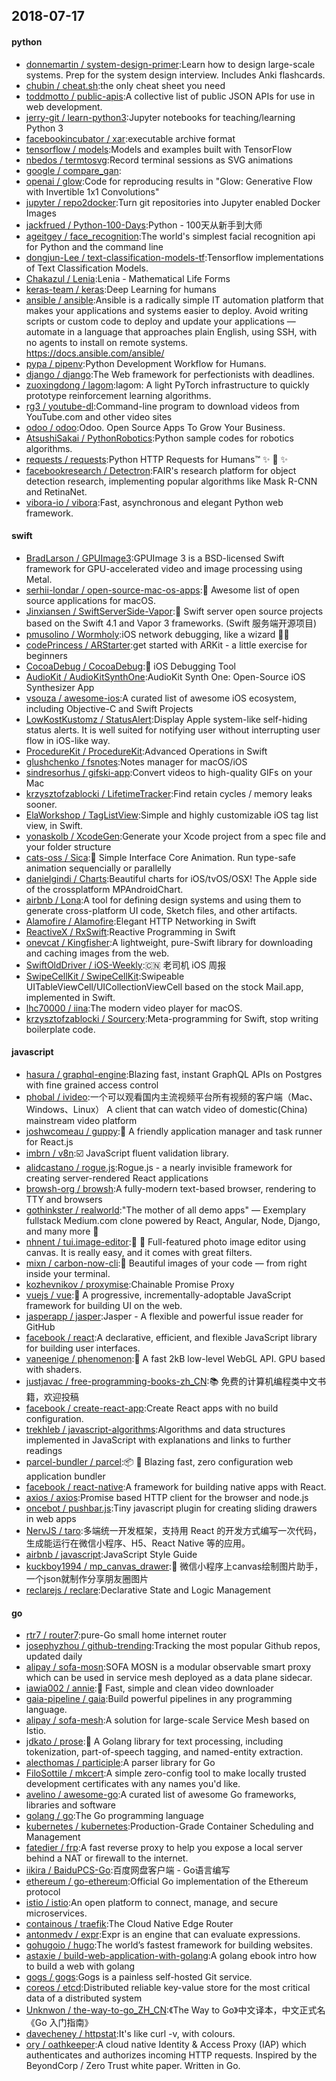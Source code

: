 ## 2018-07-17

#### python
* [donnemartin / system-design-primer](https://github.com/donnemartin/system-design-primer):Learn how to design large-scale systems. Prep for the system design interview. Includes Anki flashcards.
* [chubin / cheat.sh](https://github.com/chubin/cheat.sh):the only cheat sheet you need
* [toddmotto / public-apis](https://github.com/toddmotto/public-apis):A collective list of public JSON APIs for use in web development.
* [jerry-git / learn-python3](https://github.com/jerry-git/learn-python3):Jupyter notebooks for teaching/learning Python 3
* [facebookincubator / xar](https://github.com/facebookincubator/xar):executable archive format
* [tensorflow / models](https://github.com/tensorflow/models):Models and examples built with TensorFlow
* [nbedos / termtosvg](https://github.com/nbedos/termtosvg):Record terminal sessions as SVG animations
* [google / compare_gan](https://github.com/google/compare_gan):
* [openai / glow](https://github.com/openai/glow):Code for reproducing results in "Glow: Generative Flow with Invertible 1x1 Convolutions"
* [jupyter / repo2docker](https://github.com/jupyter/repo2docker):Turn git repositories into Jupyter enabled Docker Images
* [jackfrued / Python-100-Days](https://github.com/jackfrued/Python-100-Days):Python - 100天从新手到大师
* [ageitgey / face_recognition](https://github.com/ageitgey/face_recognition):The world's simplest facial recognition api for Python and the command line
* [dongjun-Lee / text-classification-models-tf](https://github.com/dongjun-Lee/text-classification-models-tf):Tensorflow implementations of Text Classification Models.
* [Chakazul / Lenia](https://github.com/Chakazul/Lenia):Lenia - Mathematical Life Forms
* [keras-team / keras](https://github.com/keras-team/keras):Deep Learning for humans
* [ansible / ansible](https://github.com/ansible/ansible):Ansible is a radically simple IT automation platform that makes your applications and systems easier to deploy. Avoid writing scripts or custom code to deploy and update your applications — automate in a language that approaches plain English, using SSH, with no agents to install on remote systems. https://docs.ansible.com/ansible/
* [pypa / pipenv](https://github.com/pypa/pipenv):Python Development Workflow for Humans.
* [django / django](https://github.com/django/django):The Web framework for perfectionists with deadlines.
* [zuoxingdong / lagom](https://github.com/zuoxingdong/lagom):lagom: A light PyTorch infrastructure to quickly prototype reinforcement learning algorithms.
* [rg3 / youtube-dl](https://github.com/rg3/youtube-dl):Command-line program to download videos from YouTube.com and other video sites
* [odoo / odoo](https://github.com/odoo/odoo):Odoo. Open Source Apps To Grow Your Business.
* [AtsushiSakai / PythonRobotics](https://github.com/AtsushiSakai/PythonRobotics):Python sample codes for robotics algorithms.
* [requests / requests](https://github.com/requests/requests):Python HTTP Requests for Humans™
✨
🍰
✨
* [facebookresearch / Detectron](https://github.com/facebookresearch/Detectron):FAIR's research platform for object detection research, implementing popular algorithms like Mask R-CNN and RetinaNet.
* [vibora-io / vibora](https://github.com/vibora-io/vibora):Fast, asynchronous and elegant Python web framework.

#### swift
* [BradLarson / GPUImage3](https://github.com/BradLarson/GPUImage3):GPUImage 3 is a BSD-licensed Swift framework for GPU-accelerated video and image processing using Metal.
* [serhii-londar / open-source-mac-os-apps](https://github.com/serhii-londar/open-source-mac-os-apps):🚀
Awesome list of open source applications for macOS.
* [Jinxiansen / SwiftServerSide-Vapor](https://github.com/Jinxiansen/SwiftServerSide-Vapor):🦄
Swift server open source projects based on the Swift 4.1 and Vapor 3 frameworks. (Swift 服务端开源项目)
* [pmusolino / Wormholy](https://github.com/pmusolino/Wormholy):iOS network debugging, like a wizard 🧙‍♂️
* [codePrincess / ARStarter](https://github.com/codePrincess/ARStarter):get started with ARKit - a little exercise for beginners
* [CocoaDebug / CocoaDebug](https://github.com/CocoaDebug/CocoaDebug):🚀
iOS Debugging Tool
* [AudioKit / AudioKitSynthOne](https://github.com/AudioKit/AudioKitSynthOne):AudioKit Synth One: Open-Source iOS Synthesizer App
* [vsouza / awesome-ios](https://github.com/vsouza/awesome-ios):A curated list of awesome iOS ecosystem, including Objective-C and Swift Projects
* [LowKostKustomz / StatusAlert](https://github.com/LowKostKustomz/StatusAlert):Display Apple system-like self-hiding status alerts. It is well suited for notifying user without interrupting user flow in iOS-like way.
* [ProcedureKit / ProcedureKit](https://github.com/ProcedureKit/ProcedureKit):Advanced Operations in Swift
* [glushchenko / fsnotes](https://github.com/glushchenko/fsnotes):Notes manager for macOS/iOS
* [sindresorhus / gifski-app](https://github.com/sindresorhus/gifski-app):Convert videos to high-quality GIFs on your Mac
* [krzysztofzablocki / LifetimeTracker](https://github.com/krzysztofzablocki/LifetimeTracker):Find retain cycles / memory leaks sooner.
* [ElaWorkshop / TagListView](https://github.com/ElaWorkshop/TagListView):Simple and highly customizable iOS tag list view, in Swift.
* [yonaskolb / XcodeGen](https://github.com/yonaskolb/XcodeGen):Generate your Xcode project from a spec file and your folder structure
* [cats-oss / Sica](https://github.com/cats-oss/Sica):🦌
Simple Interface Core Animation. Run type-safe animation sequencially or parallelly
* [danielgindi / Charts](https://github.com/danielgindi/Charts):Beautiful charts for iOS/tvOS/OSX! The Apple side of the crossplatform MPAndroidChart.
* [airbnb / Lona](https://github.com/airbnb/Lona):A tool for defining design systems and using them to generate cross-platform UI code, Sketch files, and other artifacts.
* [Alamofire / Alamofire](https://github.com/Alamofire/Alamofire):Elegant HTTP Networking in Swift
* [ReactiveX / RxSwift](https://github.com/ReactiveX/RxSwift):Reactive Programming in Swift
* [onevcat / Kingfisher](https://github.com/onevcat/Kingfisher):A lightweight, pure-Swift library for downloading and caching images from the web.
* [SwiftOldDriver / iOS-Weekly](https://github.com/SwiftOldDriver/iOS-Weekly):🇨🇳
老司机 iOS 周报
* [SwipeCellKit / SwipeCellKit](https://github.com/SwipeCellKit/SwipeCellKit):Swipeable UITableViewCell/UICollectionViewCell based on the stock Mail.app, implemented in Swift.
* [lhc70000 / iina](https://github.com/lhc70000/iina):The modern video player for macOS.
* [krzysztofzablocki / Sourcery](https://github.com/krzysztofzablocki/Sourcery):Meta-programming for Swift, stop writing boilerplate code.

#### javascript
* [hasura / graphql-engine](https://github.com/hasura/graphql-engine):Blazing fast, instant GraphQL APIs on Postgres with fine grained access control
* [phobal / ivideo](https://github.com/phobal/ivideo):一个可以观看国内主流视频平台所有视频的客户端（Mac、Windows、Linux） A client that can watch video of domestic(China) mainstream video platform
* [joshwcomeau / guppy](https://github.com/joshwcomeau/guppy):🐠
A friendly application manager and task runner for React.js
* [imbrn / v8n](https://github.com/imbrn/v8n):☑️
JavaScript fluent validation library.
* [alidcastano / rogue.js](https://github.com/alidcastano/rogue.js):Rogue.js - a nearly invisible framework for creating server-rendered React applications
* [browsh-org / browsh](https://github.com/browsh-org/browsh):A fully-modern text-based browser, rendering to TTY and browsers
* [gothinkster / realworld](https://github.com/gothinkster/realworld):"The mother of all demo apps" — Exemplary fullstack Medium.com clone powered by React, Angular, Node, Django, and many more
🏅
* [nhnent / tui.image-editor](https://github.com/nhnent/tui.image-editor):🍞
🎨
Full-featured photo image editor using canvas. It is really easy, and it comes with great filters.
* [mixn / carbon-now-cli](https://github.com/mixn/carbon-now-cli):🎨
Beautiful images of your code — from right inside your terminal.
* [kozhevnikov / proxymise](https://github.com/kozhevnikov/proxymise):Chainable Promise Proxy
* [vuejs / vue](https://github.com/vuejs/vue):🖖
A progressive, incrementally-adoptable JavaScript framework for building UI on the web.
* [jasperapp / jasper](https://github.com/jasperapp/jasper):Jasper - A flexible and powerful issue reader for GitHub
* [facebook / react](https://github.com/facebook/react):A declarative, efficient, and flexible JavaScript library for building user interfaces.
* [vaneenige / phenomenon](https://github.com/vaneenige/phenomenon):🦄
A fast 2kB low-level WebGL API. GPU based with shaders.
* [justjavac / free-programming-books-zh_CN](https://github.com/justjavac/free-programming-books-zh_CN):📚
免费的计算机编程类中文书籍，欢迎投稿
* [facebook / create-react-app](https://github.com/facebook/create-react-app):Create React apps with no build configuration.
* [trekhleb / javascript-algorithms](https://github.com/trekhleb/javascript-algorithms):Algorithms and data structures implemented in JavaScript with explanations and links to further readings
* [parcel-bundler / parcel](https://github.com/parcel-bundler/parcel):📦
🚀
Blazing fast, zero configuration web application bundler
* [facebook / react-native](https://github.com/facebook/react-native):A framework for building native apps with React.
* [axios / axios](https://github.com/axios/axios):Promise based HTTP client for the browser and node.js
* [oncebot / pushbar.js](https://github.com/oncebot/pushbar.js):Tiny javascript plugin for creating sliding drawers in web apps
* [NervJS / taro](https://github.com/NervJS/taro):多端统一开发框架，支持用 React 的开发方式编写一次代码，生成能运行在微信小程序、H5、React Native 等的应用。
* [airbnb / javascript](https://github.com/airbnb/javascript):JavaScript Style Guide
* [kuckboy1994 / mp_canvas_drawer](https://github.com/kuckboy1994/mp_canvas_drawer):🚀
微信小程序上canvas绘制图片助手，一个json就制作分享朋友圈图片
* [reclarejs / reclare](https://github.com/reclarejs/reclare):Declarative State and Logic Management

#### go
* [rtr7 / router7](https://github.com/rtr7/router7):pure-Go small home internet router
* [josephyzhou / github-trending](https://github.com/josephyzhou/github-trending):Tracking the most popular Github repos, updated daily
* [alipay / sofa-mosn](https://github.com/alipay/sofa-mosn):SOFA MOSN is a modular observable smart proxy which can be used in service mesh deployed as a data plane sidecar.
* [iawia002 / annie](https://github.com/iawia002/annie):👾
Fast, simple and clean video downloader
* [gaia-pipeline / gaia](https://github.com/gaia-pipeline/gaia):Build powerful pipelines in any programming language.
* [alipay / sofa-mesh](https://github.com/alipay/sofa-mesh):A solution for large-scale Service Mesh based on Istio.
* [jdkato / prose](https://github.com/jdkato/prose):📖
A Golang library for text processing, including tokenization, part-of-speech tagging, and named-entity extraction.
* [alecthomas / participle](https://github.com/alecthomas/participle):A parser library for Go
* [FiloSottile / mkcert](https://github.com/FiloSottile/mkcert):A simple zero-config tool to make locally trusted development certificates with any names you'd like.
* [avelino / awesome-go](https://github.com/avelino/awesome-go):A curated list of awesome Go frameworks, libraries and software
* [golang / go](https://github.com/golang/go):The Go programming language
* [kubernetes / kubernetes](https://github.com/kubernetes/kubernetes):Production-Grade Container Scheduling and Management
* [fatedier / frp](https://github.com/fatedier/frp):A fast reverse proxy to help you expose a local server behind a NAT or firewall to the internet.
* [iikira / BaiduPCS-Go](https://github.com/iikira/BaiduPCS-Go):百度网盘客户端 - Go语言编写
* [ethereum / go-ethereum](https://github.com/ethereum/go-ethereum):Official Go implementation of the Ethereum protocol
* [istio / istio](https://github.com/istio/istio):An open platform to connect, manage, and secure microservices.
* [containous / traefik](https://github.com/containous/traefik):The Cloud Native Edge Router
* [antonmedv / expr](https://github.com/antonmedv/expr):Expr is an engine that can evaluate expressions.
* [gohugoio / hugo](https://github.com/gohugoio/hugo):The world’s fastest framework for building websites.
* [astaxie / build-web-application-with-golang](https://github.com/astaxie/build-web-application-with-golang):A golang ebook intro how to build a web with golang
* [gogs / gogs](https://github.com/gogs/gogs):Gogs is a painless self-hosted Git service.
* [coreos / etcd](https://github.com/coreos/etcd):Distributed reliable key-value store for the most critical data of a distributed system
* [Unknwon / the-way-to-go_ZH_CN](https://github.com/Unknwon/the-way-to-go_ZH_CN):《The Way to Go》中文译本，中文正式名《Go 入门指南》
* [davecheney / httpstat](https://github.com/davecheney/httpstat):It's like curl -v, with colours.
* [ory / oathkeeper](https://github.com/ory/oathkeeper):A cloud native Identity & Access Proxy (IAP) which authenticates and authorizes incoming HTTP requests. Inspired by the BeyondCorp / Zero Trust white paper. Written in Go.
